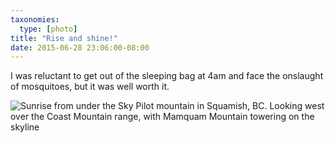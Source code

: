 ```yaml
---
taxonomies:
  type: [photo]
title: "Rise and shine!"
date: 2015-06-28 23:06:00-08:00
---
```

I was reluctant to get out of the sleeping bag at 4am and face the onslaught of mosquitoes, but it was well worth it.

![Sunrise from under the Sky Pilot mountain in Squamish, BC. Looking west over the Coast Mountain range, with Mamquam Mountain towering on the skyline](/media/images/photos/2015/06/sky-pilot-sunrise.jpg)
